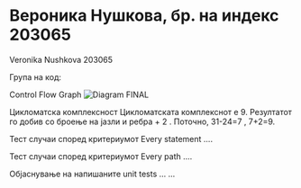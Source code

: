 # Вероника Нушкова, бр. на индекс 203065
Veronika Nushkova 203065


Група на код:


Control Flow Graph
![Diagram FINAL](https://user-images.githubusercontent.com/102096318/171693754-5c97e68e-92bc-4fc0-a305-e479d12b6f4b.png)


Цикломатска комплексност
Цикломатската комплекснот е 9. Резултатот го добив со броење на јазли и ребра + 2 . Поточно, 31-24=7 , 7+2=9.


Тест случаи според критериумот Every statement
....

Тест случаи според критериумот Every path
....

Објаснување на напишаните unit tests
... ...

